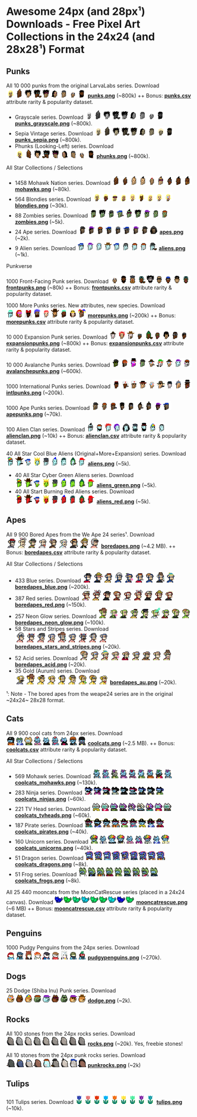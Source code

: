 

# Awesome 24px (and 28px¹) Downloads - Free Pixel Art Collections in the 24x24 (and 28x28¹) Format



## Punks

All 10 000 punks from the original LarvaLabs series.     Download ![](i/punks-strip.png) [**punks.png**](https://github.com/larvalabs/cryptopunks/blob/master/punks.png) (~800k) ++ Bonus: [**punks.csv**](https://github.com/cryptopunksnotdead/punks.attributes/tree/master/original/) attribute rarity & popularity dataset.

- Grayscale series.   Download ![](i/punks_grayscale-strip.png) [**punks_grayscale.png**](https://github.com/cryptopunksnotdead/cryptopunks/blob/master/grayscale/i/punks_grayscale.png) (~800k).
- Sepia Vintage series.    Download ![](i/punks_sepia-strip.png)  [**punks_sepia.png**](https://github.com/cryptopunksnotdead/cryptopunks/blob/master/grayscale/i/punks_sepia.png) (~800k).
- Phunks (Looking-Left) series.   Download   ![](i/phunks-strip.png) [**phunks.png**](https://github.com/cryptopunksnotdead/programming-cryptopunks/blob/master/i/phunks.png) (~800k).

<!-- break -->

All Star Collections / Selections

- 1458 Mohawk Nation series.    Download ![](i/mohawks-strip.png)  [**mohawks.png**](https://github.com/cryptopunksnotdead/programming-cryptopunks/blob/master/i/mohawks.png) (~80k).
- 564 Blondies series.      Download ![](i/blondies-strip.png)  [**blondies.png**](https://github.com/cryptopunksnotdead/programming-cryptopunks/blob/master/i/blondies.png) (~30k).
- 88 Zombies series.      Download ![](i/zombies-strip.png)  [**zombies.png**](https://github.com/cryptopunksnotdead/programming-cryptopunks/blob/master/i/zombies.png) (~5k).
- 24 Ape series.      Download ![](i/apes-strip.png)  [**apes.png**](https://github.com/cryptopunksnotdead/programming-cryptopunks/blob/master/i/apes.png) (~2k).
- 9 Alien series.    Download ![](i/aliens-strip.png)  [**aliens.png**](https://github.com/cryptopunksnotdead/programming-cryptopunks/blob/master/i/aliens.png) (~1k).


<!-- break -->

Punkverse

1000 Front-Facing Punk series.    Download ![](i/frontpunks-strip.png)   [**frontpunks.png**](https://github.com/cryptopunksnotdead/programming-cryptopunks/blob/master/i/frontpunks.png) (~80k) ++  Bonus: [**frontpunks.csv**](https://github.com/cryptopunksnotdead/punks.attributes/tree/master/front/) attribute rarity & popularity dataset.

1000 More Punks series. New attributes, new species.     Download ![](i/morepunks-strip.png) [**morepunks.png**](https://github.com/cryptopunksnotdead/programming-cryptopunks/blob/master/i/morepunks.png) (~200k) ++  Bonus: [**morepunks.csv**](https://github.com/cryptopunksnotdead/punks.attributes/tree/master/more/) attribute rarity & popularity dataset.

10 000 Expansion Punk series.     Download ![](i/expansionpunks-strip.png) [**expansionpunks.png**](https://expansionpunks.com/provenance/expansionpunks.png) (~800k) ++  Bonus:  [**expansionpunks.csv**](https://github.com/cryptopunksnotdead/punks.attributes/tree/master/expansion/) attribute rarity & popularity  dataset.

10 000 Avalanche Punks series.    Download ![](i/avalanchepunks-strip.png) [**avalanchepunks.png**](collection/avalanchepunks.png) (~600k).

1000 International Punks series.   Download ![](i/intlpunks-strip.png) [**intlpunks.png**](collection/intlpunks.png) (~200k).

1000 Ape Punks series.  Download ![](i/apepunks-strip.png) [**apepunks.png**](collection/apepunks.png) (~70k).



100 Alien Clan series.     Download ![](i/alienclan-strip.png) [**alienclan.png**](https://github.com/cryptopunksnotdead/programming-cryptopunks/blob/master/i/alienclan.png) (~10k)  ++    Bonus:  [**alienclan.csv**](https://github.com/cryptopunksnotdead/punks.attributes/tree/master/alienclan/) attribute rarity & popularity dataset.


40 All Star Cool Blue Aliens (Original+More+Expansion) series.  Download ![](i/aliens_blue-strip.png)  [**aliens.png**](https://github.com/cryptopunksnotdead/cryptopunks/blob/master/aliens/i/aliens-randomized.png)  (~5k).
- 40 All Star Cyber Green Aliens series.     Download  ![](i/aliens_green-strip.png) [**aliens_green.png**](https://github.com/cryptopunksnotdead/cryptopunks/blob/master/aliens/i/aliens_green.png) (~5k).
- 40 All Start Burning Red Aliens series.    Download ![](i/aliens_red-strip.png)  [**aliens_red.png**](https://github.com/cryptopunksnotdead/cryptopunks/blob/master/aliens/i/aliens_red.png) (~5k).




## Apes

All 9 900 Bored Apes from the We Ape 24 series¹.  Download ![](i/boredapes-strip.png)  [**boredapes.png**](collection/boredapes.png) (~4.2 MB).  ++ Bonus: [**boredapes.csv**](https://github.com/cryptopunksnotdead/punks.attributes/tree/master/boredapes/) attribute rarity & popularity dataset.

<!-- break -->

All Star Collections / Selections

- 433 Blue series.   Download ![](i/boredapes_blue-strip.png)  [**boredapes_blue.png**](collection/boredapes_blue.png) (~200k).
- 387 Red series.  Download ![](i/boredapes_red-strip.png)  [**boredapes_red.png**](collection/boredapes_red.png) (~150k).
- 257 Neon Glow series.   Download ![](i/boredapes_neon_glow-strip.png)  [**boredapes_neon_glow.png**](collection/boredapes_neon_glow.png) (~100k).
- 58 Stars and Stripes series.  Download ![](i/boredapes_stars_and_stripes-strip.png)  [**boredapes_stars_and_stripes.png**](collection/boredapes_stars_and_stripes.png) (~20k).
- 52 Acid series.  Download ![](i/boredapes_acid-strip.png)  [**boredapes_acid.png**](collection/boredapes_acid.png) (~20k).
- 35 Gold (Aurum) series.  Download ![](i/boredapes_au-strip.png)  [**boredapes_au.png**](collection/boredapes_au.png) (~20k).




¹: Note - The bored apes from the weape24 series are in the original ~24x24~ 28x28 format.


## Cats

All 9 900 cool cats from 24px series.  Download ![](i/coolcats-strip.png)  [**coolcats.png**](collection/coolcats.png) (~2.5 MB).  ++ Bonus: [**coolcats.csv**](https://github.com/cryptopunksnotdead/punks.attributes/tree/master/coolcats/) attribute rarity & popularity dataset.

<!-- break -->

All Star Collections / Selections

- 569 Mohawk series.  Download ![](i/coolcats_mohawks-strip.png)  [**coolcats_mohawks.png**](collection/coolcats_mohawks.png) (~130k).
- 283 Ninja series.   Download ![](i/coolcats_ninjas-strip.png)  [**coolcats_ninjas.png**](collection/coolcats_ninjas.png) (~60k).
- 221 TV Head series. Download ![](i/coolcats_tvheads-strip.png)  [**coolcats_tvheads.png**](collection/coolcats_tvheads.png) (~60k).
- 187 Pirate series.  Download ![](i/coolcats_pirates-strip.png)  [**coolcats_pirates.png**](collection/coolcats_pirates.png) (~40k).
- 160 Unicorn series.  Download ![](i/coolcats_unicorns-strip.png)  [**coolcats_unicorns.png**](collection/coolcats_unicorns.png) (~40k).
- 51 Dragon series.  Download ![](i/coolcats_dragons-strip.png)  [**coolcats_dragons.png**](collection/coolcats_dragons.png) (~8k).
- 51 Frog series.     Download ![](i/coolcats_frogs-strip.png)  [**coolcats_frogs.png**](collection/coolcats_frogs.png) (~8k).



<!-- break -->


All 25 440 mooncats from the MoonCatRescue series (placed in a 24x24 canvas). Download ![](i/mooncatrescue-strip.png)  [**mooncatrescue.png**](https://github.com/cryptocopycats/awesome-mooncatrescue-bubble/blob/master/i/mooncatrescue.png) (~6 MB) ++
Bonus:  [**mooncatrescue.csv**](https://github.com/cryptocopycats/mooncatrescue)
attribute rarity & popularity dataset.


## Penguins

1000 Pudgy Penguins from the 24px series.  Download ![](i/pudgypenguins-strip.png)  [**pudgypenguins.png**](collection/pudgypenguins.png) (~270k).



## Dogs

25 Dodge (Shiba Inu) Punk series.  Download ![](i/dodge-strip.png)  [**dodge.png**](https://github.com/cryptopunksnotdead/programming-cryptopunks/blob/master/i/dodge.png) (~2k).




## Rocks

All 100 stones from the 24px rocks series. Download  ![](i/rocks-strip.png)  [**rocks.png**](collection/rocks.png) (~20k). Yes, freebie stones!

All 10 stones from the 24px punk rocks series. Download ![](i/punkrocks-strip.png)  [**punkrocks.png**](https://github.com/cryptopunksnotdead/programming-cryptopunks/blob/master/i/punkrocks.png) (~2k)


## Tulips

101 Tulips series. Download ![](i/tulips-strip.png) [**tulips.png**](collection/tulips.png) (~10k).


